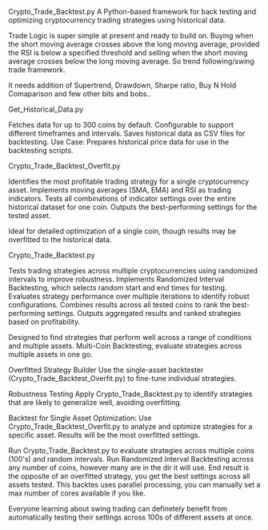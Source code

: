 Crypto_Trade_Backtest.py
A Python-based framework for back testing and optimizing cryptocurrency trading strategies using historical data.

Trade Logic is super simple at present and ready to build on.
Buying when the short moving average crosses above the long moving average, provided the RSI is below a specified threshold and selling when the short moving average crosses below the long moving average.
So trend following/swing trade framework. 

It needs addition of Supertrend, Drawdown, Sharpe ratio, Buy N Hold Comaparison and few other bits and bobs..


Get_Historical_Data.py
 
Fetches data for up to 300 coins by default.
Configurable to support different timeframes and intervals.
Saves historical data as CSV files for backtesting.
Use Case:
Prepares historical price data for use in the backtesting scripts.

Crypto_Trade_Backtest_Overfit.py

Identifies the most profitable trading strategy for a single cryptocurrency asset.
Implements moving averages (SMA, EMA) and RSI as trading indicators.
Tests all combinations of indicator settings over the entire historical dataset for one coin.
Outputs the best-performing settings for the tested asset.

Ideal for detailed optimization of a single coin, though results may be overfitted to the historical data.

Crypto_Trade_Backtest.py

Tests trading strategies across multiple cryptocurrencies using randomized intervals to improve robustness.
Implements Randomized Interval Backtesting, which selects random start and end times for testing.
Evaluates strategy performance over multiple iterations to identify robust configurations.
Combines results across all tested coins to rank the best-performing settings.
Outputs aggregated results and ranked strategies based on profitability.

Designed to find strategies that perform well across a range of conditions and multiple assets.
Multi-Coin Backtesting, evaluate strategies across multiple assets in one go.

Overfitted Strategy Builder
Use the single-asset backtester (Crypto_Trade_Backtest_Overfit.py) to fine-tune individual strategies.

Robustness Testing
Apply Crypto_Trade_Backtest.py to identify strategies that are likely to generalize well, avoiding overfitting.

Backtest for Single Asset Optimization:
Use Crypto_Trade_Backtest_Overfit.py to analyze and optimize strategies for a specific asset. Results will be the most overfitted settings.

Run Crypto_Trade_Backtest.py to evaluate strategies across multiple coins (100's) and random intervals.
Run Randomized Interval Backtesting across any number of coins, however many are in the dir it will use. 
End result is the opposite of an overfitted strategy, you get the best settings across all assets tested.
This backtes uses parallel processing, you can manually set a max number of cores available if you like.

Everyone learning about swing trading can definetely benefit from automatically testing their settings across 100s of different assets at once.







